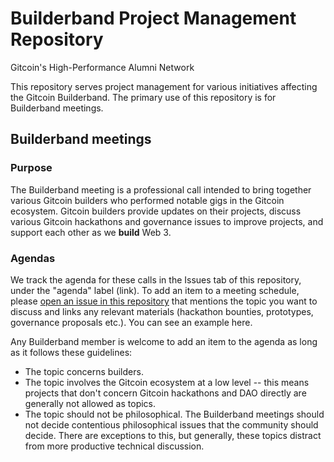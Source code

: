 # Builderband Project Management Repository
Gitcoin's High-Performance Alumni Network

This repository serves project management for various initiatives affecting the Gitcoin Builderband. The primary use of this repository is for Builderband meetings.

## Builderband meetings
### Purpose
The Builderband meeting is a professional call intended to bring together various Gitcoin builders who performed notable gigs in the Gitcoin ecosystem. Gitcoin builders provide updates on their projects, discuss various Gitcoin hackathons and governance issues to improve projects, and support each other as we **build** Web 3.

### Agendas
We track the agenda for these calls in the Issues tab of this repository, under the "agenda" label (link). To add an item to a meeting schedule, please [open an issue in this repository](https://github.com/leoneric/builderband/issues) that mentions the topic you want to discuss and links any relevant materials (hackathon bounties, prototypes, governance proposals etc.). You can see an example here.

Any Builderband member is welcome to add an item to the agenda as long as it follows these guidelines:
- The topic concerns builders.
- The topic involves the Gitcoin ecosystem at a low level -- this means projects that don't concern Gitcoin hackathons and DAO directly are generally not allowed as topics.
- The topic should not be philosophical. The Builderband meetings should not decide contentious philosophical issues that the community should decide. There are exceptions to this, but generally, these topics distract from more productive technical discussion.
